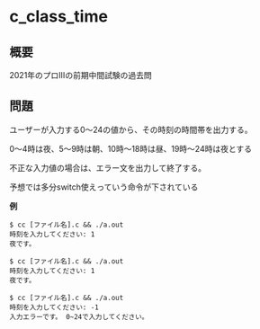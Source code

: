# c_class_time

## 概要
2021年のプロⅢの前期中間試験の過去問

## 問題
ユーザーが入力する0〜24の値から、その時刻の時間帯を出力する。

0〜4時は夜、5〜9時は朝、10時〜18時は昼、19時〜24時は夜とする

不正な入力値の場合は、エラー文を出力して終了する。

予想では多分switch使えっていう命令が下されている

**例**
```shell
$ cc [ファイル名].c && ./a.out
時刻を入力してください: 1
夜です。
```
```shell
$ cc [ファイル名].c && ./a.out
時刻を入力してください: 1
夜です。
```

```shell
$ cc [ファイル名].c && ./a.out
時刻を入力してください: -1
入力エラーです。 0~24で入力してください。
```